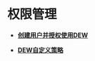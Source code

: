 # 权限管理<a name="dew_01_0133"></a>

-   **[创建用户并授权使用DEW](创建用户并授权使用DEW.md)**  

-   **[DEW自定义策略](DEW自定义策略.md)**  


